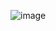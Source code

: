 ![image](https://user-images.githubusercontent.com/101512099/164637375-1b173135-272b-4831-8e2c-ee8d33c5f1cc.png)

